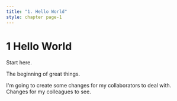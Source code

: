 ```yaml
---
title: "1. Hello World"
style: chapter page-1
---
```


# **1** Hello World

Start here.

The beginning of great things.

I'm going to create some changes for my collaborators to deal with.
Changes for my colleagues to see.